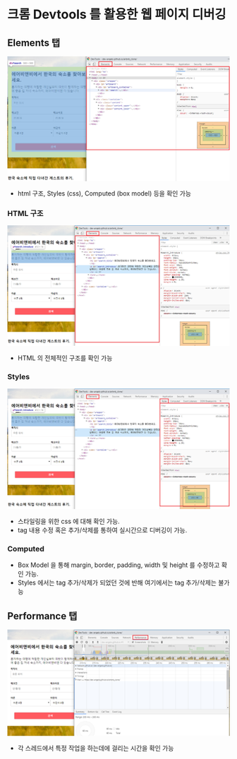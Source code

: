 # 크롬 Devtools 를 활용한 웹 페이지 디버깅
## Elements 탭
![Elements](https://github.com/dev-angelo/DevTips-FrontEnd/blob/master/Debugging_Webpage_With_Chrome_Devtools/images/elements.png)
* html 구조, Styles (css), Computed (box model) 등을 확인 가능
### HTML 구조
![Elements_HTML](https://github.com/dev-angelo/DevTips-FrontEnd/blob/master/Debugging_Webpage_With_Chrome_Devtools/images/elements_html.png)
* HTML 의 전체적인 구조를 확인 가능
### Styles
![Elements_Styles](https://github.com/dev-angelo/DevTips-FrontEnd/blob/master/Debugging_Webpage_With_Chrome_Devtools/images/elements_styles.png)
* 스타일링을 위한 css 에 대해 확인 가능.
* tag 내용 수정 혹은 추가/삭제를 통하여 실시간으로 디버깅이 가능.
### Computed
* Box Model 을 통해 margin, border, padding, width 및 height 를 수정하고 확인 가능.
* Styles 에서는 tag 추가/삭제가 되었던 것에 반해 여기에서는 tag 추가/삭제는 불가능
## Performance 탭
![Performance](https://github.com/dev-angelo/DevTips-FrontEnd/blob/master/Debugging_Webpage_With_Chrome_Devtools/images/performance.png)
* 각 스레드에서 특정 작업을 하는데에 걸리는 시간을 확인 가능
